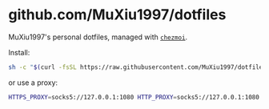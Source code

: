 # github.com/MuXiu1997/dotfiles

MuXiu1997's personal dotfiles, managed with [`chezmoi`](https://github.com/twpayne/chezmoi).

Install:

```sh
sh -c "$(curl -fsSL https://raw.githubusercontent.com/MuXiu1997/dotfiles/main/install.darwin.sh)"
```

or use a proxy:

```sh
HTTPS_PROXY=socks5://127.0.0.1:1080 HTTP_PROXY=socks5://127.0.0.1:1080 ALL_PROXY=socks5://127.0.0.1:1080 sh -c "$(HTTPS_PROXY=socks5://127.0.0.1:1080 HTTP_PROXY=socks5://127.0.0.1:1080 ALL_PROXY=socks5://127.0.0.1:1080 curl -fsSL https://raw.githubusercontent.com/MuXiu1997/dotfiles/main/install.darwin.sh)"
```

